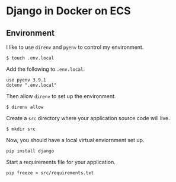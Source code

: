 # Django in Docker on ECS

## Environment

I like to use `direnv` and `pyenv` to control my environment.

```
$ touch .env.local
```

Add the following to `.env.local`.

```
use pyenv 3.9.1
dotenv ".env.local"
```

Then allow `direnv` to set up the environment.

```
$ direnv allow
```

Create a `src` directory where your application source code will live.

```
$ mkdir src
```

Now, you should have a local virtual enviornment set up.

```
pip install django
```

Start a requirements file for your application.

```
pip freeze > src/requirements.txt
```


